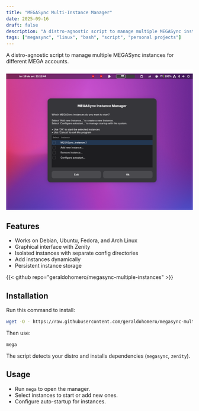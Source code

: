 ```yaml
---
title: "MEGASync Multi-Instance Manager"
date: 2025-09-16
draft: false
description: "A distro-agnostic script to manage multiple MEGASync instances for different MEGA accounts."
tags: ["megasync", "linux", "bash", "script", "personal projects"]
---
```


A distro-agnostic script to manage multiple MEGASync instances for different MEGA accounts.

![Megasync_Manager](featured.png)

## Features
- Works on Debian, Ubuntu, Fedora, and Arch Linux
- Graphical interface with Zenity
- Isolated instances with separate config directories
- Add instances dynamically
- Persistent instance storage

{{< github repo="geraldohomero/megasync-multiple-instances" >}}

## Installation

Run this command to install:

```bash
wget -O - https://raw.githubusercontent.com/geraldohomero/megasync-multiple-instances/refs/heads/main/megasync-manager.sh | bash -s install
```

Then use:

```bash
mega
```

The script detects your distro and installs dependencies (`megasync`, `zenity`).

## Usage

- Run `mega` to open the manager.
- Select instances to start or add new ones.
- Configure auto-startup for instances.

